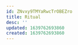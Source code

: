 ```yaml
---
id: ZNvxy9TMYaRwcTrOBEZro
title: Ritual
desc: ''
updated: 1639762693860
created: 1639762693860
---
```


